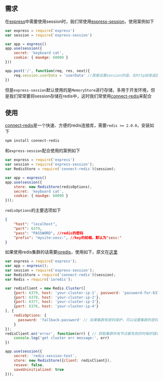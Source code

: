 ## 需求
在[express](http://www.expressjs.com.cn/)中需要使用session时，我们常使用[express-session](https://github.com/expressjs/session)，使用案例如下
```js
var express = require('express')
var session = require('express-session')

var app = express()
app.use(session({ 
    secret: 'keyboard cat', 
    cookie: { maxAge: 60000 }
}))

app.post('/', function(req, res, next){
    req.session.userData = 'userData' //直接设置session的值，在http结束返回时会自动调用session的save方法进行保存
})
```
但是`express-session`默认使用的是`MemoryStore`进行存储，多用于开发环境，但是我们常常要将session存储在redis中，这时我们常使用[connect-redis](https://github.com/tj/connect-redis)来配合

## 使用
[connect-redis](https://github.com/tj/connect-redis)是一个快速、方便的redis连接库，需要`redis >= 2.0.0`，安装如下
```bash
npm install connect-redis
```
和`express-session`配合使用的案例如下
```js
var express = require('express')
var session = require('express-session');
var RedisStore = require('connect-redis')(session);

var app = express()
app.use(session({
    store: new RedisStore(redisOptions),
    secret: 'keyboard cat',
    cookie: { maxAge: 60000 }
}));
```
`redisOptions`的主要选项如下
```json
{
    "host": "localhost", 
    "port": 6379,
    "pass": "PASSWORD", //redis的密码
    "prefix": "mysite:sess:", //key的前缀，默认为"sess:"
}
```
如果使用redis集群的话需要[ioredis](https://github.com/luin/ioredis)，使用如下，原文在[这里](https://github.com/tj/connect-redis/issues/240)
```js
var express = require('express');
var app = express();
var session = require('express-session');
var RedisStore = require('connect-redis')(session);
var Redis = require('ioredis');

var redisClient = new Redis.Cluster([
    {port: 6379, host: 'your-cluster-ip-1', password: 'password-for-6379'},//可以单独设置密码
    {port: 6378, host: 'your-cluster-ip-2'},
    {port: 6377, host: 'your-cluster-ip-3'},
    {port: 6376, host: 'your-cluster-ip-4'}
], {
    redisOptions: {
      password: 'fallback-password' // 如果集群有密码保护，可以设置集群的密码
    }
});
redisClient.on('error', function(err) { // 获取集群所有节点都失败的时候的错误信息
    console.log('get cluster err message:', err)
})

app.use(session({
    secret: 'redis-session-test',
    store: new RedisStore({client: redisClient}),
    resave: false,
    saveUninitialized: true
}));
```